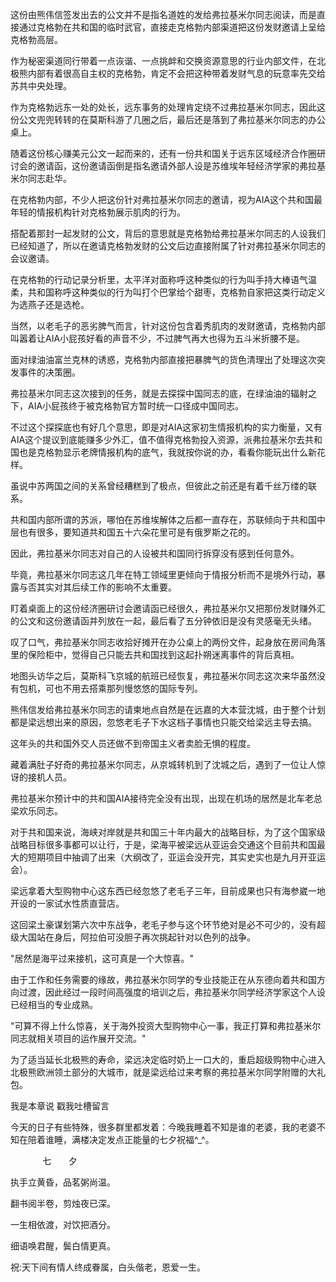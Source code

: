 这份由熊伟信签发出去的公文并不是指名道姓的发给弗拉基米尔同志阅读，而是直接通过克格勃在共和国的临时武官，直接走克格勃内部渠道把这份发财邀请上呈给克格勃高层。

作为秘密渠道同行带着一点诙谐、一点挑衅和交换资源意思的行业内部文件，在北极熊内部有着很高自主权的克格勃，肯定不会把这种带着发财气息的玩意率先交给苏共中央处理。

作为克格勃远东一处的处长，远东事务的处理肯定绕不过弗拉基米尔同志，因此这份公文兜兜转转的在莫斯科游了几圈之后，最后还是落到了弗拉基米尔同志的办公桌上。

随着这份核心赚美元公文一起而来的，还有一份共和国关于远东区域经济合作圈研讨会的邀请函，这份邀请函倒是指名邀请外部人设是苏维埃年轻经济学家的弗拉基米尔同志赴华。

在克格勃内部，不少人把这份针对弗拉基米尔同志的邀请，视为AIA这个共和国最年轻的情报机构针对克格勃展示肌肉的行为。

搭配着那封一起发财的公文，背后的意思就是克格勃给弗拉基米尔同志的人设我们已经知道了，所以在邀请克格勃发财的公文后边直接附属了针对弗拉基米尔同志的会议邀请。

在克格勃的行动记录分析里，太平洋对面称呼这种类似的行为叫手持大棒语气温柔，共和国称呼这种类似的行为叫打个巴掌给个甜枣，克格勃自家把这类行动定义为选燕子还是选枪。

当然，以老毛子的恶劣脾气而言，针对这份包含着秀肌肉的发财邀请，克格勃内部叫嚣着让AIA小屁孩好看的声音不少，不过脾气再大也得为五斗米折腰不是。

面对绿油油富兰克林的诱惑，克格勃内部直接把暴脾气的货色清理出了处理这次突发事件的决策圈。

弗拉基米尔同志这次接到的任务，就是去探探中国同志的底，在绿油油的辐射之下，AIA小屁孩终于被克格勃官方暂时统一口径成中国同志。

不过这个探探底也有好几个意思，即是对AIA这家初生情报机构的实力衡量，又有AIA这个提议到底能赚多少外汇，值不值得克格勃投入资源，派弗拉基米尔去共和国也是克格勃显示老牌情报机构的底气，我就按你说的办，看看你能玩出什么新花样。

虽说中苏两国之间的关系曾经糟糕到了极点，但彼此之前还是有着千丝万缕的联系。

共和国内部所谓的苏派，哪怕在苏维埃解体之后都一直存在，苏联倾向于共和国中层也有很多，要知道共和国五十六朵花里可是有俄罗斯之花的。

因此，弗拉基米尔同志对自己的人设被共和国同行拆穿没有感到任何意外。

毕竟，弗拉基米尔同志这几年在特工领域里更倾向于情报分析而不是境外行动，暴露与否其实对其后续工作的影响不太重要。

盯着桌面上的这份经济圈研讨会邀请函已经很久，弗拉基米尔又把那份发财赚外汇的公文和这份邀请函并列放在一起，最后看了五分钟依旧是没有灵感毫无头绪。

叹了口气，弗拉基米尔同志收拾好摊开在办公桌上的两份文件，起身放在房间角落里的保险柜中，觉得自己只能去共和国找到这起扑朔迷离事件的背后真相。

地图头访华之后，莫斯科飞京城的航班已经恢复，弗拉基米尔同志这次来华虽然没有包机，可也不用去搭乘那列慢悠悠的国际专列。

熊伟信发给弗拉基米尔同志的请柬地点自然是在远嘉的大本营沈城，由于整个计划都是梁远想出来的原因，忽悠老毛子下水这档子事情也只能交给梁远主导去搞。

这年头的共和国外交人员还做不到帝国主义者卖脸无惧的程度。

藏着满肚子好奇的弗拉基米尔同志，从京城转机到了沈城之后，遇到了一位让人惊讶的接机人员。

弗拉基米尔预计中的共和国AIA接待完全没有出现，出现在机场的居然是北车老总梁欢乐同志。

对于共和国来说，海峡对岸就是共和国三十年内最大的战略目标，为了这个国家级战略目标很多事都可以让行，于是，梁海平被梁远从亚运会交通这个目前共和国最大的短期项目中抽调了出来（大纲改了，亚运会没开完，其实史实也是九月开亚运会）。

梁远拿着大型购物中心这东西已经忽悠了老毛子三年，目前成果也只有海参崴一地开设的一家试水性质直营店。

这回梁土豪谋划第六次中东战争，老毛子参与这个环节绝对是必不可少的，没有超级大国站在身后，阿拉伯可没胆子再次挑起针对以色列的战争。

"居然是海平过来接机，这可真是一个大惊喜。"

由于工作和任务需要的缘故，弗拉基米尔同学的专业技能正在从东德向着共和国方向过渡，因此经过一段时间高强度的培训之后，弗拉基米尔同学经济学家这个人设已经相当的专业成熟。

"可算不得上什么惊喜，关于海外投资大型购物中心一事，我正打算和弗拉基米尔同志就相关项目的运作展开交流。"

为了适当延长北极熊的寿命，梁远决定临时奶上一口大的，重启超级购物中心进入北极熊欧洲领土部分的大城市，就是梁远给过来考察的弗拉基米尔同学附赠的大礼包。

我是本章说 戳我吐槽留言   

今天的日子有些特殊，很多群里都发着：今晚我睡着不知是谁的老婆，我的老婆不知在陪着谁睡，满楼决定发点正能量的七夕祝福^\_^。

             七       夕

执手立黄昏，品茗粥尚温。

翻书阅半卷，剪烛夜已深。

一生相依渡，对饮把酒分。

细语唤君醒，鬓白情更真。

祝:天下间有情人终成眷属，白头偕老，恩爱一生。